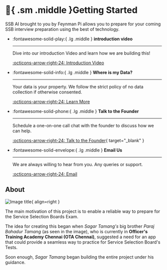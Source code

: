 # :rocket:{ .sm .middle }Getting Started

SSB AI brought to you by Feynman Pi allows you to prepare for your coming SSB interview preparation using the best of technology.

<div class="grid cards" markdown>

-   :fontawesome-solid-play:{ .lg .middle } __introduction video__

    ---

    Dive into our introduction Video and learn how we are building this!

    [:octicons-arrow-right-24: Introduction Video](#)

-   :fontawesome-solid-info:{ .lg .middle } __Where is my Data?__

    ---

    Your data is your property. We follow the strict policy of no data collection if otherwise consented.

    [:octicons-arrow-right-24: Learn More](page3#collection-of-your-information)

-   :fontawesome-solid-phone:{ .lg .middle } __Talk to the Founder__

    ---

    Schedule a one-on-one call chat with the founder to discuss how we can help.

    [:octicons-arrow-right-24: Talk to the Founder](https://cal.com/sagar-tamang/feynman-pi){ target="_blank" }

-   :fontawesome-solid-envelope:{ .lg .middle } __Email Us__

    ---

    We are always willing to hear from you. Any queries or support.

    [:octicons-arrow-right-24: Email](mailto:cs22bcagn033@kazirangauniversity.in)

</div>


<!-- ## Project layout

```
mkdocs.yml    # The configuration file.
docs/
    index.md  # The documentation homepage.
    ...       # Other markdown pages, images and other files.
```

``` 
import abc

def abc:
    print("Something")
```

``` py linenums="1" hl_lines="3"
import abc

def abc:
    print("Something")
``` -->

## About

![Image title](https://raw.githubusercontent.com/SAGAR-TAMANG/ssb-docs/master/img/paraj_headshot2.jpg){ align=right }

The main motivation of this project is to enable a reliable way to prepare for the Service Selection Boards Exam.

The idea for creating this began when _Sagar Tamang's_ big brother _Paraj Bahadur Tamang_ (as seen in the image), who is currently in __Officer's Training Academy Chennai (OTA Chennai)__, suggested a need for an app that could provide a seamless way to practice for Service Selection Board's Tests. 

Soon enough, _Sagar Tamang_ began building the entire project under his guidance.

